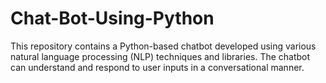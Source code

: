 # Chat-Bot-Using-Python
This repository contains a Python-based chatbot developed using various natural language processing (NLP) techniques and libraries. The chatbot can understand and respond to user inputs in a conversational manner. 
